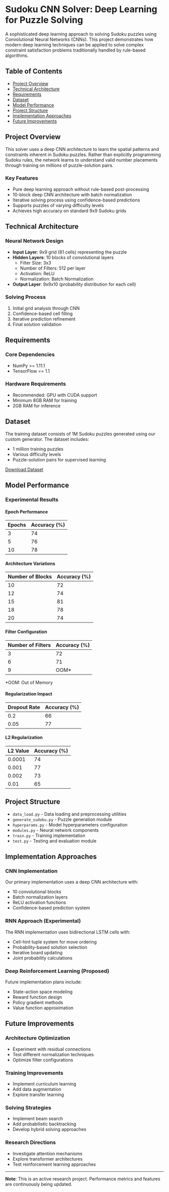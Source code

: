 # Sudoku CNN Solver: Deep Learning for Puzzle Solving

A sophisticated deep learning approach to solving Sudoku puzzles using Convolutional Neural Networks (CNNs). This project demonstrates how modern deep learning techniques can be applied to solve complex constraint satisfaction problems traditionally handled by rule-based algorithms.

## Table of Contents
- [Project Overview](#project-overview)
- [Technical Architecture](#technical-architecture)
- [Requirements](#requirements)
- [Dataset](#dataset)
- [Model Performance](#model-performance)
- [Project Structure](#project-structure)
- [Implementation Approaches](#implementation-approaches)
- [Future Improvements](#future-improvements)

## Project Overview <a name="project-overview"></a>

This solver uses a deep CNN architecture to learn the spatial patterns and constraints inherent in Sudoku puzzles. Rather than explicitly programming Sudoku rules, the network learns to understand valid number placements through training on millions of puzzle-solution pairs.

### Key Features
- Pure deep learning approach without rule-based post-processing
- 10-block deep CNN architecture with batch normalization
- Iterative solving process using confidence-based predictions
- Supports puzzles of varying difficulty levels
- Achieves high accuracy on standard 9x9 Sudoku grids

## Technical Architecture <a name="technical-architecture"></a>

### Neural Network Design
- **Input Layer**: 9x9 grid (81 cells) representing the puzzle
- **Hidden Layers**: 10 blocks of convolutional layers
  - Filter Size: 3x3
  - Number of Filters: 512 per layer
  - Activation: ReLU
  - Normalization: Batch Normalization
- **Output Layer**: 9x9x10 (probability distribution for each cell)

### Solving Process
1. Initial grid analysis through CNN
2. Confidence-based cell filling
3. Iterative prediction refinement
4. Final solution validation

## Requirements <a name="requirements"></a>

### Core Dependencies
- NumPy >= 1.11.1
- TensorFlow == 1.1

### Hardware Requirements
- Recommended: GPU with CUDA support
- Minimum 8GB RAM for training
- 2GB RAM for inference

## Dataset <a name="dataset"></a>

The training dataset consists of 1M Sudoku puzzles generated using our custom generator. The dataset includes:
- 1 million training puzzles
- Various difficulty levels
- Puzzle-solution pairs for supervised learning

[Download Dataset](https://www.kaggle.com/bryanpark/sudoku/downloads/sudoku.zip)

## Model Performance <a name="model-performance"></a>

### Experimental Results

#### Epoch Performance
| Epochs | Accuracy (%) |
|--------|-------------|
| 3      | 74          |
| 5      | 76          |
| 10     | 78          |

#### Architecture Variations
| Number of Blocks | Accuracy (%) |
|-----------------|-------------|
| 10              | 72          |
| 12              | 74          |
| 15              | 81          |
| 18              | 78          |
| 20              | 74          |

#### Filter Configuration
| Number of Filters | Accuracy (%) |
|------------------|-------------|
| 3                | 72          |
| 6                | 71          |
| 9                | OOM*        |

*OOM: Out of Memory

#### Regularization Impact
| Dropout Rate | Accuracy (%) |
|-------------|-------------|
| 0.2         | 66          |
| 0.05        | 77          |

#### L2 Regularization
| L2 Value | Accuracy (%) |
|----------|-------------|
| 0.0001   | 74          |
| 0.001    | 77          |
| 0.002    | 73          |
| 0.01     | 65          |

## Project Structure <a name="project-structure"></a>

- `data_load.py` - Data loading and preprocessing utilities
- `generate_sudoku.py` - Puzzle generation module
- `hyperparams.py` - Model hyperparameters configuration
- `modules.py` - Neural network components
- `train.py` - Training implementation
- `test.py` - Testing and evaluation module

## Implementation Approaches <a name="implementation-approaches"></a>

### CNN Implementation
Our primary implementation uses a deep CNN architecture with:
- 10 convolutional blocks
- Batch normalization layers
- ReLU activation functions
- Confidence-based prediction system

### RNN Approach (Experimental)
The RNN implementation uses bidirectional LSTM cells with:
- Cell-hint tuple system for move ordering
- Probability-based solution selection
- Iterative board updating
- Joint probability calculations

### Deep Reinforcement Learning (Proposed)
Future implementation plans include:
- State-action space modeling
- Reward function design
- Policy gradient methods
- Value function approximation

## Future Improvements <a name="future-improvements"></a>

### Architecture Optimization
- Experiment with residual connections
- Test different normalization techniques
- Optimize filter configurations

### Training Improvements
- Implement curriculum learning
- Add data augmentation
- Explore transfer learning

### Solving Strategies
- Implement beam search
- Add probabilistic backtracking
- Develop hybrid solving approaches

### Research Directions
- Investigate attention mechanisms
- Explore transformer architectures
- Test reinforcement learning approaches



---
**Note**: This is an active research project. Performance metrics and features are continuously being updated.





